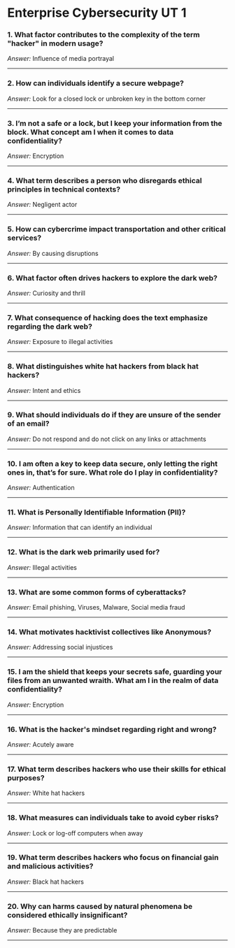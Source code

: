 # Enterprise Cybersecurity UT 1

### 1. What factor contributes to the complexity of the term "hacker" in modern usage?
*Answer:* Influence of media portrayal

---

### 2. How can individuals identify a secure webpage?
*Answer:* Look for a closed lock or unbroken key in the bottom corner

---

### 3. I’m not a safe or a lock, but I keep your information from the block. What concept am I when it comes to data confidentiality?
*Answer:* Encryption

---

### 4. What term describes a person who disregards ethical principles in technical contexts?
*Answer:* Negligent actor

---

### 5. How can cybercrime impact transportation and other critical services?
*Answer:* By causing disruptions

---

### 6. What factor often drives hackers to explore the dark web?
*Answer:* Curiosity and thrill

---

### 7. What consequence of hacking does the text emphasize regarding the dark web?
*Answer:* Exposure to illegal activities

---

### 8. What distinguishes white hat hackers from black hat hackers?
*Answer:* Intent and ethics

---

### 9. What should individuals do if they are unsure of the sender of an email?
*Answer:* Do not respond and do not click on any links or attachments

---

### 10. I am often a key to keep data secure, only letting the right ones in, that’s for sure. What role do I play in confidentiality?
*Answer:* Authentication

---

### 11. What is Personally Identifiable Information (PII)?
*Answer:* Information that can identify an individual

---

### 12. What is the dark web primarily used for?
*Answer:* Illegal activities

---

### 13. What are some common forms of cyberattacks?
*Answer:* Email phishing, Viruses, Malware, Social media fraud

---

### 14. What motivates hacktivist collectives like Anonymous?
*Answer:* Addressing social injustices

---

### 15. I am the shield that keeps your secrets safe, guarding your files from an unwanted wraith. What am I in the realm of data confidentiality?
*Answer:* Encryption

---

### 16. What is the hacker's mindset regarding right and wrong?
*Answer:* Acutely aware

---

### 17. What term describes hackers who use their skills for ethical purposes?
*Answer:* White hat hackers

---

### 18. What measures can individuals take to avoid cyber risks?
*Answer:* Lock or log-off computers when away

---

### 19. What term describes hackers who focus on financial gain and malicious activities?
*Answer:* Black hat hackers

---

### 20. Why can harms caused by natural phenomena be considered ethically insignificant?
*Answer:* Because they are predictable

---